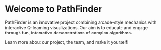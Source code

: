 # Welcome to PathFinder

PathFinder is an innovative project combining arcade-style mechanics with interactive Q-learning visualizations. Our aim is to educate and engage through fun, interactive demonstrations of complex algorithms.

Learn more about our project, the team, and make it yourself!
